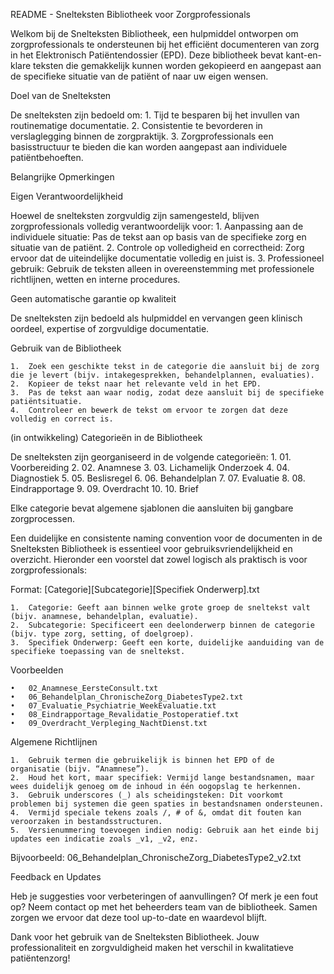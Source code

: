 README - Snelteksten Bibliotheek voor Zorgprofessionals

Welkom bij de Snelteksten Bibliotheek, een hulpmiddel ontworpen om zorgprofessionals te ondersteunen bij het efficiënt documenteren van zorg in het Elektronisch Patiëntendossier (EPD). Deze bibliotheek bevat kant-en-klare teksten die gemakkelijk kunnen worden gekopieerd en aangepast aan de specifieke situatie van de patiënt of naar uw eigen wensen.

Doel van de Snelteksten

De snelteksten zijn bedoeld om:
	1.	Tijd te besparen bij het invullen van routinematige documentatie.
	2.	Consistentie te bevorderen in verslaglegging binnen de zorgpraktijk.
	3.	Zorgprofessionals een basisstructuur te bieden die kan worden aangepast aan individuele patiëntbehoeften.

Belangrijke Opmerkingen

Eigen Verantwoordelijkheid

Hoewel de snelteksten zorgvuldig zijn samengesteld, blijven zorgprofessionals volledig verantwoordelijk voor:
	1.	Aanpassing aan de individuele situatie: Pas de tekst aan op basis van de specifieke zorg en situatie van de patiënt.
	2.	Controle op volledigheid en correctheid: Zorg ervoor dat de uiteindelijke documentatie volledig en juist is.
	3.	Professioneel gebruik: Gebruik de teksten alleen in overeenstemming met professionele richtlijnen, wetten en interne procedures.

Geen automatische garantie op kwaliteit

De snelteksten zijn bedoeld als hulpmiddel en vervangen geen klinisch oordeel, expertise of zorgvuldige documentatie.

Gebruik van de Bibliotheek

	1.	Zoek een geschikte tekst in de categorie die aansluit bij de zorg die je levert (bijv. intakegesprekken, behandelplannen, evaluaties).
	2.	Kopieer de tekst naar het relevante veld in het EPD.
	3.	Pas de tekst aan waar nodig, zodat deze aansluit bij de specifieke patiëntsituatie.
	4.	Controleer en bewerk de tekst om ervoor te zorgen dat deze volledig en correct is.

(in ontwikkeling) Categorieën in de Bibliotheek

De snelteksten zijn georganiseerd in de volgende categorieën:
	1.	01. Voorbereiding 
	2.	02. Anamnese
 	3.	03. Lichamelijk Onderzoek
   	4.	04. Diagnostiek
     	5.	05. Beslisregel
	6.	06. Behandelplan
	7.	07. Evaluatie
	8.	08. Eindrapportage
	9.	09. Overdracht
  	10.	10. Brief

Elke categorie bevat algemene sjablonen die aansluiten bij gangbare zorgprocessen.

 Een duidelijke en consistente naming convention voor de documenten in de Snelteksten Bibliotheek is essentieel voor gebruiksvriendelijkheid en overzicht. Hieronder een voorstel dat zowel logisch als praktisch is voor zorgprofessionals:

Format: [Categorie][Subcategorie][Specifiek Onderwerp].txt

	1.	Categorie: Geeft aan binnen welke grote groep de sneltekst valt (bijv. anamnese, behandelplan, evaluatie).
	2.	Subcategorie: Specificeert een deelonderwerp binnen de categorie (bijv. type zorg, setting, of doelgroep).
	3.	Specifiek Onderwerp: Geeft een korte, duidelijke aanduiding van de specifieke toepassing van de sneltekst. 

Voorbeelden

	•	02_Anamnese_EersteConsult.txt
	•	06_Behandelplan_ChronischeZorg_DiabetesType2.txt
	•	07_Evaluatie_Psychiatrie_WeekEvaluatie.txt
	•	08_Eindrapportage_Revalidatie_Postoperatief.txt
	•	09_Overdracht_Verpleging_NachtDienst.txt

Algemene Richtlijnen

	1.	Gebruik termen die gebruikelijk is binnen het EPD of de organisatie (bijv. “Anamnese”).
	2.	Houd het kort, maar specifiek: Vermijd lange bestandsnamen, maar wees duidelijk genoeg om de inhoud in één oogopslag te herkennen.
	3.	Gebruik underscores (_) als scheidingsteken: Dit voorkomt problemen bij systemen die geen spaties in bestandsnamen ondersteunen.
	4.	Vermijd speciale tekens zoals /, # of &, omdat dit fouten kan veroorzaken in bestandsstructuren.
	5.	Versienummering toevoegen indien nodig: Gebruik aan het einde bij updates een indicatie zoals _v1, _v2, enz.
Bijvoorbeeld: 06_Behandelplan_ChronischeZorg_DiabetesType2_v2.txt


Feedback en Updates

Heb je suggesties voor verbeteringen of aanvullingen? Of merk je een fout op? Neem contact op met het beheerders team van de bibliotheek. Samen zorgen we ervoor dat deze tool up-to-date en waardevol blijft.

Dank voor het gebruik van de Snelteksten Bibliotheek. Jouw professionaliteit en zorgvuldigheid maken het verschil in kwalitatieve patiëntenzorg!
